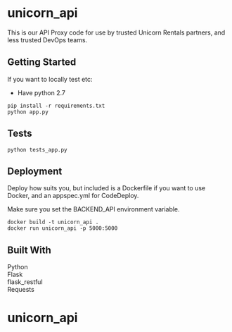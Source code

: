 # unicorn_api

This is our API Proxy code for use by trusted Unicorn Rentals partners, and less trusted DevOps teams.

## Getting Started

If you want to locally test etc:
* Have python 2.7

```
pip install -r requirements.txt
python app.py
```

## Tests
```
python tests_app.py
```

## Deployment
Deploy how suits you, but included is a Dockerfile if you want to use Docker, and an appspec.yml for CodeDeploy.

Make sure you set the BACKEND_API environment variable.

```
docker build -t unicorn_api .
docker run unicorn_api -p 5000:5000
```

## Built With
Python  
Flask  
flask_restful  
Requests  
# unicorn_api
